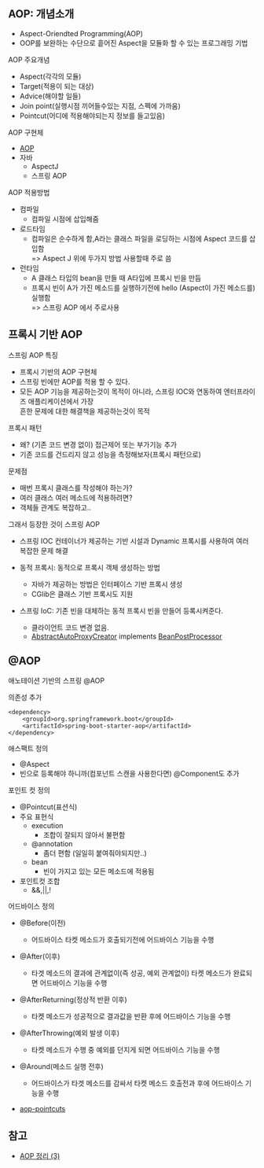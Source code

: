 ## AOP: 개념소개
- Aspect-Oriendted Programming(AOP)
- OOP를 보완하는 수단으로 흩어진 Aspect을 모듈화 할 수 있는 프로그래밍 기법

AOP 주요개념
- Aspect(각각의 모듈)
- Target(적용이 되는 대상)
- Advice(해야할 일들)
- Join point(실행시점 끼어들수있는 지점, 스펙에 가까움)
- Pointcut(어디에 적용해야되는지 정보를 들고있음)

AOP 구현체
- [AOP](https://en.wikipedia.org/wiki/Aspect-oriented_programming)
- 자바
    - AspectJ
    - 스프링 AOP
 
AOP 적용방법
- 컴파일 
    - 컴파일 시점에 삽입해줌
- 로드타임
   - 컴파일은 순수하게 함,A라는 클래스 파일을 로딩하는 시점에 Aspect 코드를 삽입함  
=> Aspect J 위에 두가지 방법 사용할때 주로 씀  
- 런타임
    - A 클래스 타입의  bean을 만들 때 A타입에 프록시 빈을 만듬
    - 프록시 빈이 A가 가진 메소드를 실행하기전에 hello (Aspect이 가진 메소드를) 실행함  
=> 스프링 AOP 에서 주로사용

## 프록시 기반 AOP   
스프링 AOP 특징
- 프록시 기반의 AOP 구현체
- 스프링 빈에만 AOP를 적용 할 수 있다.
- 모든 AOP 기능을 제공하는것이 목적이 아니라, 스프링 IOC와 연동하여 엔터프라이즈 애플리케이션에서 가장   
흔한 문제에 대한 해결책을 제공하는것이 목적

프록시 패턴
- 왜? (기존 코드 변경 없이) 접근제어 또는 부가기능 추가
- 기존 코드를 건드리지 않고 성능을 측정해보자(프록시 패턴으로)

문제점  
- 매번 프록시 클래스를 작성해야 하는가?
- 여러 클래스 여러 메소드에 적용하려면?
- 객체들 관계도 복잡하고..


그래서 등장한 것이 스프링 AOP
- 스프링 IOC 컨테이너가 제공하는 기반 시설과 Dynamic 프록시를 사용하여 여러 복잡한 문제 해결
- 동적 프록시: 동적으로 프록시 객체 생성하는 방법
    - 자바가 제공하는 방법은 인터페이스 기반 프록시 생성
    - CGlib은 클래스 기반 프록시도 지원

- 스프링 IoC: 기존 빈을 대체하는 동적 프록시 빈을 만들어 등록시켜준다.
    - 클라이언트 코드 변경 없음.
    - [AbstractAutoProxyCreator](https://docs.spring.io/spring/docs/current/javadoc-api/org/springframework/aop/framework/autoproxy/AbstractAutoProxyCreator.html) implements [BeanPostProcessor](https://docs.spring.io/spring/docs/current/javadoc-api/org/springframework/beans/factory/config/BeanPostProcessor.html) 
    

## @AOP
애노테이션 기반의 스프링 @AOP

의존성 추가
~~~
<dependency>
    <groupId>org.springframework.boot</groupId>
    <artifactId>spring-boot-starter-aop</artifactId>
</dependency>
~~~

애스팩트 정의
- @Aspect
- 빈으로 등록해야 하니까(컴포넌트 스캔을 사용한다면) @Component도 추가

포인트 컷 정의
- @Pointcut(표션식)
- 주요 표현식
    - execution
        - 조합이 잘되지 않아서 불편함
    - @annotation
        - 좀더 편함 (일일히 붙여줘야되지만..) 
    - bean
        - 빈이 가지고 있는 모든 메소드에 적용됨
- 포인트컷 조합
    - &&,||,!
    
 
 어드바이스 정의
 - @Before(이전)
    - 어드바이스 타켓 메소드가 호출되기전에 어드바이스 기능을 수행
 - @After(이후)
    - 타겟 메소드의 결과에 관계없이(즉 성공, 예외 관계없이) 타켓 메소드가 완료되면 어드바이스 기능을 수행    
 - @AfterReturning(정상적 반환 이후)
    - 타켓 메소드가 성공적으로 결과값을 반환 후에 어드바이스 기능을 수행
 - @AfterThrowing(예외 발생 이후)
    - 타켓 메소드가 수행 중 예외를 던지게 되면 어드바이스 기능을 수행
 - @Around(메소드 실행 전후)
    - 어드바이스가 타겟 메소드를 감싸서 타켓 메소드 호출전과 후에 어드바이스 기능을 수행
 
 - [aop-pointcuts](https://docs.spring.io/spring/docs/current/spring-framework-reference/core.html#aop-pointcuts)

## 참고
- [AOP 정리 (3)](https://jojoldu.tistory.com/71)
